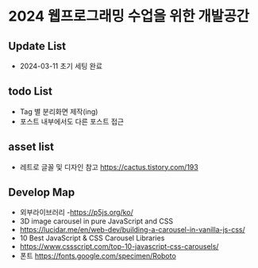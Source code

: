 # 2024 웹프로그래밍 수업을 위한 개발공간

## Update List

- 2024-03-11 초기 세팅 완료

## todo List

- Tag 별 분리화면 제작(ing)
- 포스트 내부에서도 다른 포스트 접근

## asset list

- 레트로 글꼴 및 디자인 참고
  https://cactus.tistory.com/193

## Develop Map

- 외부라이브러리 -https://p5js.org/ko/
- 3D image carousel in pure JavaScript and CSS
- https://lucidar.me/en/web-dev/building-a-carousel-in-vanilla-js-css/
- 10 Best JavaScript & CSS Carousel Libraries
- https://www.cssscript.com/top-10-javascript-css-carousels/
- 폰트 https://fonts.google.com/specimen/Roboto
